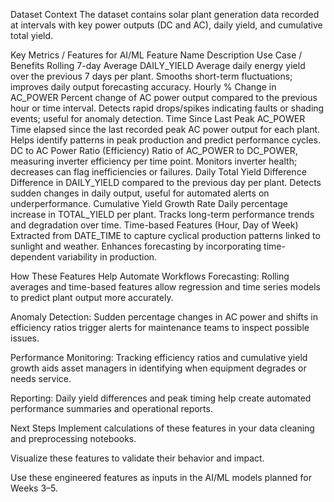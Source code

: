 Dataset Context
The dataset contains solar plant generation data recorded at intervals with key power outputs (DC and AC), daily yield, and cumulative total yield.

Key Metrics / Features for AI/ML
Feature Name	Description	Use Case / Benefits
Rolling 7-day Average DAILY_YIELD	Average daily energy yield over the previous 7 days per plant.	Smooths short-term fluctuations; improves daily output forecasting accuracy.
Hourly % Change in AC_POWER	Percent change of AC power output compared to the previous hour or time interval.	Detects rapid drops/spikes indicating faults or shading events; useful for anomaly detection.
Time Since Last Peak AC_POWER	Time elapsed since the last recorded peak AC power output for each plant.	Helps identify patterns in peak production and predict performance cycles.
DC to AC Power Ratio (Efficiency)	Ratio of AC_POWER to DC_POWER, measuring inverter efficiency per time point.	Monitors inverter health; decreases can flag inefficiencies or failures.
Daily Total Yield Difference	Difference in DAILY_YIELD compared to the previous day per plant.	Detects sudden changes in daily output, useful for automated alerts on underperformance.
Cumulative Yield Growth Rate	Daily percentage increase in TOTAL_YIELD per plant.	Tracks long-term performance trends and degradation over time.
Time-based Features (Hour, Day of Week)	Extracted from DATE_TIME to capture cyclical production patterns linked to sunlight and weather.	Enhances forecasting by incorporating time-dependent variability in production.

How These Features Help Automate Workflows
Forecasting: Rolling averages and time-based features allow regression and time series models to predict plant output more accurately.

Anomaly Detection: Sudden percentage changes in AC power and shifts in efficiency ratios trigger alerts for maintenance teams to inspect possible issues.

Performance Monitoring: Tracking efficiency ratios and cumulative yield growth aids asset managers in identifying when equipment degrades or needs service.

Reporting: Daily yield differences and peak timing help create automated performance summaries and operational reports.

Next Steps
Implement calculations of these features in your data cleaning and preprocessing notebooks.

Visualize these features to validate their behavior and impact.

Use these engineered features as inputs in the AI/ML models planned for Weeks 3–5.

